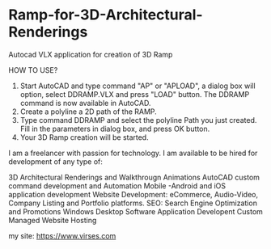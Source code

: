 # Ramp-for-3D-Architectural-Renderings
Autocad VLX application for creation of 3D Ramp

HOW TO USE?
1. Start AutoCAD and type command "AP" or "APLOAD", a dialog box will option, select DDRAMP.VLX and press "LOAD" button. The DDRAMP command is now available in AutoCAD.
2. Create a polyline a 2D path of the RAMP.
3. Type command DDRAMP and select the polyline Path you just created. Fill in the parameters in dialog box, and press OK button.
4. Your 3D Ramp creation will be started.

I am a freelancer with passion for technology. 
I am available to be hired for development of any type of:

  3D Architectural Renderings and Walkthrougn Animations
  AutoCAD custom command development and Automation
  Mobile -Android and iOS application development
  Website Development: eCommerce, Audio-Video, Company Listing and Portfolio platforms.
  SEO: Search Engine Optimization and Promotions
  Windows Desktop Software Application Developent
  Custom Managed Website Hosting

my site: https://www.virses.com
 
  

